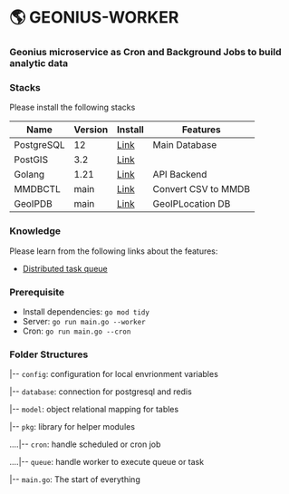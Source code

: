 # 🌎 GEONIUS-WORKER
### Geonius microservice as Cron and Background Jobs to build analytic data

### Stacks

Please install the following stacks

| Name | Version |  Install |  Features |
| ------ | ------ | ------ | ------ |
| PostgreSQL | 12 | [Link](https://www.postgresql.org/download/)  | Main Database |
| PostGIS | 3.2 | [Link](https://trac.osgeo.org/postgis/wiki/UsersWikiPostGIS3UbuntuPGSQLApt) |
| Golang | 1.21 | [Link](https://go.dev/doc/install)  | API Backend |
| MMDBCTL | main | [Link](https://github.com/ipinfo/mmdbctl)  | Convert CSV to MMDB |
| GeoIPDB | main | [Link](https://github.com/sapics/ip-location-db/tree/main) | GeoIPLocation DB |


### Knowledge

Please learn from the following links about the features:

- [Distributed task queue](https://github.com/hibiken/asynq)


### Prerequisite
- Install dependencies: `go mod tidy`
- Server: `go run main.go --worker`
- Cron: `go run main.go --cron`


### Folder Structures
|-- `config`: configuration for local envrionment variables

|-- `database`: connection for postgresql and redis

|-- `model`: object relational mapping for tables

|-- `pkg`: library for helper modules

....|-- `cron`: handle scheduled or cron job

....|-- `queue`: handle worker to execute queue or task

|-- `main.go`: The start of everything